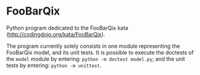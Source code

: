 # FooBarQix
Python program dedicated to the FooBarQix kata (http://codingdojo.org/kata/FooBarQix).

The program currently solely consists in one module representing the FooBarQix model, and its unit tests. It is possible to execute the doctests of the `model` module by entering: `python -m doctest model.py`; and the unit tests by entering: `python -m unittest`.